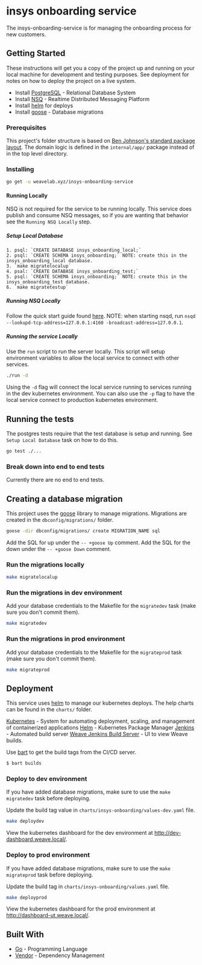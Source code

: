 # insys onboarding service

The insys-onboarding-service is for managing the onboarding process for new customers.

## Getting Started

These instructions will get you a copy of the project up and running on your local machine for development and testing purposes. See deployment for notes on how to deploy the project on a live system.

- Install [PostgreSQL](https://www.postgresql.org/) - Relational Database System
- Install [NSQ](https://nsq.io/) - Realtime Distributed Messaging Platform
- Install [helm](https://helm.sh/) for deploys
- Install [goose](https://github.com/pressly/goose) - Database migrations

### Prerequisites

This project's folder structure is based on [Ben Johnson's standard package layout](https://medium.com/@benbjohnson/standard-package-layout-7cdbc8391fc1). The domain logic is defined in the `internal/app/` package instead of in the top level directory.

### Installing

```bash
go get -u weavelab.xyz/insys-onboarding-service
```

#### Running Locally

NSQ is not required for the service to be running locally. This service does publish and consume NSQ messages, so if you are wanting that behavior see the `Running NSQ Locally` step.

##### Setup Local Database
    1. psql: `CREATE DATABASE insys_onboarding_local;`
    2. psql: `CREATE SCHEMA insys_onboarding;` NOTE: create this in the insys_onboarding_local database.
    3. `make migratelocalup`
    4. psal: `CREATE DATABASE insys_onboarding_test;`
    5. psql: `CREATE SCHEMA insys_onboarding;` NOTE: create this in the insys_onboarding_test database.
    6. `make migratetestup`

##### Running NSQ Locally

Follow the quick start guide found [here](https://nsq.io/overview/quick_start.html). NOTE: when starting nsqd, run `nsqd --lookupd-tcp-address=127.0.0.1:4160 -broadcast-address=127.0.0.1`.

##### Running the service Locally

Use the `run` script to run the server locally. This script will setup environment variables to allow the local service to connect with other services.

```bash
./run -d
```

Using the `-d` flag will connect the local service running to services running in the dev kubernetes environment. You can also use the `-p` flag to have the local service connect to production kubernetes environment.

## Running the tests

The postgres tests require that the test database is setup and running. See `Setup Local Database` task on how to do this.

```bash
go test ./...
```

### Break down into end to end tests

Currently there are no end to end tests.

## Creating a database migration

This project uses the [goose](https://github.com/pressly/goose) library to manage migrations. Migrations are created in the `dbconfig/migrations/` folder.

  ```bash
  goose -dir dbconfig/migrations/ create MIGRATION_NAME sql
  ```

Add the SQL for up under the `-- +goose Up` comment. Add the SQL for the down under the `-- +goose Down` comment.

### Run the migrations locally

```bash
make migratelocalup
```

### Run the migrations in dev environment

Add your database credentials to the Makefile for the `migratedev` task (make sure you don't commit them).

```bash
make migratedev
```

### Run the migrations in prod environment

Add your database credentials to the Makefile for the `migrateprod` task (make sure you don't commit them).

```bash
make migrateprod
```

## Deployment

This service uses [helm](https://github.com/helm/charts) to manage our kubernetes deploys. The help charts can be found in the `charts/` folder.

[Kubernetes](https://kubernetes.io/) - System for automating deployment, scaling, and management of containerized applications
[Helm](https://github.com/helm/helm) - Kubernetes Package Manager
[Jenkins](https://jenkins.io/) - Automated build server
[Weave Jenkins Build Server](https://builds.weavelab.xyz/) - UI to view Weave builds.

Use [bart](https://github.com/weave-lab/bart) to get the build tags from the CI/CD server.

```bash
$ bart builds
```

### Deploy to dev environment

If you have added database migrations, make sure to use the `make migratedev` task before deploying.

Update the build tag value in `charts/insys-onboarding/values-dev.yaml` file.

```bash
make deploydev
```

View the kubernetes dashboard for the dev environment at http://dev-dashboard.weave.local/.

### Deploy to prod environment

If you have added database migrations, make sure to use the `make migrateprod` task before deploying.

Update the build tag in `charts/insys-onboarding/values.yaml` file.

```bash
make deployprod
```
View the kubernetes dashboard for the prod environment at http://dashboard-ut.weave.local/.

## Built With

* [Go](https://golang.org/) - Programming Language
* [Vendor](https://github.com/kardianos/govendor) - Dependency Management

